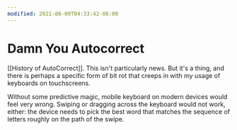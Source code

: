 ```yaml
---
modified: 2021-08-09T04:33:42-06:00
---
```


# Damn You Autocorrect

[[History of AutoCorrect]]. This isn't particularly news. But it's a thing, and there is perhaps a specific form of bit rot that creeps in with my usage of keyboards on touchscreens.

Without some predictive magic, mobile keyboard on modern devices would feel very wrong. Swiping or dragging across the keyboard would not work, either: the device needs to pick the best word that matches the sequence of letters roughly on the path of the swipe.
